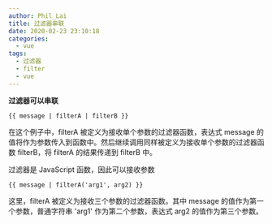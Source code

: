 ```yaml
---
author: Phil_Lai
title: 过滤器串联
date: 2020-02-23 23:10:18
categories:
  - vue
tags:
  - 过滤器
  - filter
  - vue
---
```


**过滤器可以串联**

```
{{ message | filterA | filterB }}
```

在这个例子中，filterA 被定义为接收单个参数的过滤器函数，表达式 message 的值将作为参数传入到函数中。然后继续调用同样被定义为接收单个参数的过滤器函数 filterB，将 filterA 的结果传递到 filterB 中。

<!-- more -->

过滤器是 JavaScript 函数，因此可以接收参数

```
{{ message | filterA('arg1', arg2) }}
```

这里，filterA 被定义为接收三个参数的过滤器函数。其中 message 的值作为第一个参数，普通字符串 'arg1' 作为第二个参数，表达式 arg2 的值作为第三个参数。
